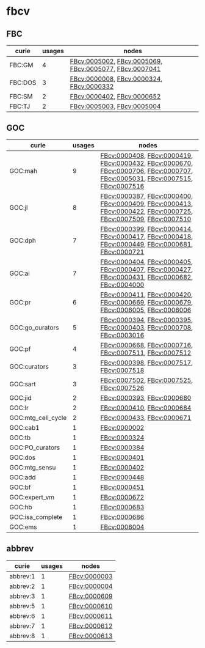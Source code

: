 # fbcv

## FBC

| curie   |   usages | nodes                                                                                                                                                                                                              |
|---------|----------|--------------------------------------------------------------------------------------------------------------------------------------------------------------------------------------------------------------------|
| FBC:GM  |        4 | [FBcv:0005002](https://bioregistry.io/FBcv:0005002), [FBcv:0005069](https://bioregistry.io/FBcv:0005069), [FBcv:0005077](https://bioregistry.io/FBcv:0005077), [FBcv:0007041](https://bioregistry.io/FBcv:0007041) |
| FBC:DOS |        3 | [FBcv:0000008](https://bioregistry.io/FBcv:0000008), [FBcv:0000324](https://bioregistry.io/FBcv:0000324), [FBcv:0000332](https://bioregistry.io/FBcv:0000332)                                                      |
| FBC:SM  |        2 | [FBcv:0000402](https://bioregistry.io/FBcv:0000402), [FBcv:0000652](https://bioregistry.io/FBcv:0000652)                                                                                                           |
| FBC:TJ  |        2 | [FBcv:0005003](https://bioregistry.io/FBcv:0005003), [FBcv:0005004](https://bioregistry.io/FBcv:0005004)                                                                                                           |

## GOC

| curie              |   usages | nodes                                                                                                                                                                                                                                                                                                                                                                                                                                                                                       |
|--------------------|----------|---------------------------------------------------------------------------------------------------------------------------------------------------------------------------------------------------------------------------------------------------------------------------------------------------------------------------------------------------------------------------------------------------------------------------------------------------------------------------------------------|
| GOC:mah            |        9 | [FBcv:0000408](https://bioregistry.io/FBcv:0000408), [FBcv:0000419](https://bioregistry.io/FBcv:0000419), [FBcv:0000432](https://bioregistry.io/FBcv:0000432), [FBcv:0000670](https://bioregistry.io/FBcv:0000670), [FBcv:0000706](https://bioregistry.io/FBcv:0000706), [FBcv:0000707](https://bioregistry.io/FBcv:0000707), [FBcv:0005031](https://bioregistry.io/FBcv:0005031), [FBcv:0007515](https://bioregistry.io/FBcv:0007515), [FBcv:0007516](https://bioregistry.io/FBcv:0007516) |
| GOC:jl             |        8 | [FBcv:0000387](https://bioregistry.io/FBcv:0000387), [FBcv:0000400](https://bioregistry.io/FBcv:0000400), [FBcv:0000409](https://bioregistry.io/FBcv:0000409), [FBcv:0000413](https://bioregistry.io/FBcv:0000413), [FBcv:0000422](https://bioregistry.io/FBcv:0000422), [FBcv:0000725](https://bioregistry.io/FBcv:0000725), [FBcv:0007509](https://bioregistry.io/FBcv:0007509), [FBcv:0007510](https://bioregistry.io/FBcv:0007510)                                                      |
| GOC:dph            |        7 | [FBcv:0000399](https://bioregistry.io/FBcv:0000399), [FBcv:0000414](https://bioregistry.io/FBcv:0000414), [FBcv:0000417](https://bioregistry.io/FBcv:0000417), [FBcv:0000418](https://bioregistry.io/FBcv:0000418), [FBcv:0000449](https://bioregistry.io/FBcv:0000449), [FBcv:0000681](https://bioregistry.io/FBcv:0000681), [FBcv:0000721](https://bioregistry.io/FBcv:0000721)                                                                                                           |
| GOC:ai             |        7 | [FBcv:0000404](https://bioregistry.io/FBcv:0000404), [FBcv:0000405](https://bioregistry.io/FBcv:0000405), [FBcv:0000407](https://bioregistry.io/FBcv:0000407), [FBcv:0000427](https://bioregistry.io/FBcv:0000427), [FBcv:0000431](https://bioregistry.io/FBcv:0000431), [FBcv:0000682](https://bioregistry.io/FBcv:0000682), [FBcv:0004000](https://bioregistry.io/FBcv:0004000)                                                                                                           |
| GOC:pr             |        6 | [FBcv:0000411](https://bioregistry.io/FBcv:0000411), [FBcv:0000420](https://bioregistry.io/FBcv:0000420), [FBcv:0000669](https://bioregistry.io/FBcv:0000669), [FBcv:0000679](https://bioregistry.io/FBcv:0000679), [FBcv:0006005](https://bioregistry.io/FBcv:0006005), [FBcv:0006006](https://bioregistry.io/FBcv:0006006)                                                                                                                                                                |
| GOC:go_curators    |        5 | [FBcv:0000394](https://bioregistry.io/FBcv:0000394), [FBcv:0000395](https://bioregistry.io/FBcv:0000395), [FBcv:0000403](https://bioregistry.io/FBcv:0000403), [FBcv:0000708](https://bioregistry.io/FBcv:0000708), [FBcv:0003016](https://bioregistry.io/FBcv:0003016)                                                                                                                                                                                                                     |
| GOC:pf             |        4 | [FBcv:0000668](https://bioregistry.io/FBcv:0000668), [FBcv:0000716](https://bioregistry.io/FBcv:0000716), [FBcv:0007511](https://bioregistry.io/FBcv:0007511), [FBcv:0007512](https://bioregistry.io/FBcv:0007512)                                                                                                                                                                                                                                                                          |
| GOC:curators       |        3 | [FBcv:0000398](https://bioregistry.io/FBcv:0000398), [FBcv:0007517](https://bioregistry.io/FBcv:0007517), [FBcv:0007518](https://bioregistry.io/FBcv:0007518)                                                                                                                                                                                                                                                                                                                               |
| GOC:sart           |        3 | [FBcv:0007502](https://bioregistry.io/FBcv:0007502), [FBcv:0007525](https://bioregistry.io/FBcv:0007525), [FBcv:0007526](https://bioregistry.io/FBcv:0007526)                                                                                                                                                                                                                                                                                                                               |
| GOC:jid            |        2 | [FBcv:0000393](https://bioregistry.io/FBcv:0000393), [FBcv:0000680](https://bioregistry.io/FBcv:0000680)                                                                                                                                                                                                                                                                                                                                                                                    |
| GOC:lr             |        2 | [FBcv:0000410](https://bioregistry.io/FBcv:0000410), [FBcv:0000684](https://bioregistry.io/FBcv:0000684)                                                                                                                                                                                                                                                                                                                                                                                    |
| GOC:mtg_cell_cycle |        2 | [FBcv:0000433](https://bioregistry.io/FBcv:0000433), [FBcv:0000671](https://bioregistry.io/FBcv:0000671)                                                                                                                                                                                                                                                                                                                                                                                    |
| GOC:cab1           |        1 | [FBcv:0000002](https://bioregistry.io/FBcv:0000002)                                                                                                                                                                                                                                                                                                                                                                                                                                         |
| GOC:tb             |        1 | [FBcv:0000324](https://bioregistry.io/FBcv:0000324)                                                                                                                                                                                                                                                                                                                                                                                                                                         |
| GOC:PO_curators    |        1 | [FBcv:0000384](https://bioregistry.io/FBcv:0000384)                                                                                                                                                                                                                                                                                                                                                                                                                                         |
| GOC:dos            |        1 | [FBcv:0000401](https://bioregistry.io/FBcv:0000401)                                                                                                                                                                                                                                                                                                                                                                                                                                         |
| GOC:mtg_sensu      |        1 | [FBcv:0000402](https://bioregistry.io/FBcv:0000402)                                                                                                                                                                                                                                                                                                                                                                                                                                         |
| GOC:add            |        1 | [FBcv:0000448](https://bioregistry.io/FBcv:0000448)                                                                                                                                                                                                                                                                                                                                                                                                                                         |
| GOC:bf             |        1 | [FBcv:0000451](https://bioregistry.io/FBcv:0000451)                                                                                                                                                                                                                                                                                                                                                                                                                                         |
| GOC:expert_vm      |        1 | [FBcv:0000672](https://bioregistry.io/FBcv:0000672)                                                                                                                                                                                                                                                                                                                                                                                                                                         |
| GOC:hb             |        1 | [FBcv:0000683](https://bioregistry.io/FBcv:0000683)                                                                                                                                                                                                                                                                                                                                                                                                                                         |
| GOC:isa_complete   |        1 | [FBcv:0000686](https://bioregistry.io/FBcv:0000686)                                                                                                                                                                                                                                                                                                                                                                                                                                         |
| GOC:ems            |        1 | [FBcv:0006004](https://bioregistry.io/FBcv:0006004)                                                                                                                                                                                                                                                                                                                                                                                                                                         |

## abbrev

| curie    |   usages | nodes                                               |
|----------|----------|-----------------------------------------------------|
| abbrev:1 |        1 | [FBcv:0000003](https://bioregistry.io/FBcv:0000003) |
| abbrev:2 |        1 | [FBcv:0000004](https://bioregistry.io/FBcv:0000004) |
| abbrev:3 |        1 | [FBcv:0000609](https://bioregistry.io/FBcv:0000609) |
| abbrev:5 |        1 | [FBcv:0000610](https://bioregistry.io/FBcv:0000610) |
| abbrev:6 |        1 | [FBcv:0000611](https://bioregistry.io/FBcv:0000611) |
| abbrev:7 |        1 | [FBcv:0000612](https://bioregistry.io/FBcv:0000612) |
| abbrev:8 |        1 | [FBcv:0000613](https://bioregistry.io/FBcv:0000613) |

